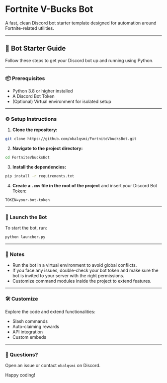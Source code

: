 # Fortnite V-Bucks Bot

A fast, clean Discord bot starter template designed for automation around Fortnite-related utilities.

---

## 🚀 Bot Starter Guide

Follow these steps to get your Discord bot up and running using Python.

---

### 📦 Prerequisites

- Python 3.8 or higher installed
- A Discord Bot Token
- (Optional) Virtual environment for isolated setup

---

### ⚙️ Setup Instructions

1. **Clone the repository:**

```bash
git clone https://github.com/obalqsmi/FortniteVbucksBot.git
```

2. **Navigate to the project directory:**

```bash
cd FortniteVbucksBot
```

3. **Install the dependencies:**

```bash
pip install -r requirements.txt
```

4. **Create a `.env` file in the root of the project** and insert your Discord Bot Token:

```
TOKEN=your-bot-token
```

---

### 🧠 Launch the Bot

To start the bot, run:

```bash
python launcher.py
```

---

### 📌 Notes

- Run the bot in a virtual environment to avoid global conflicts.
- If you face any issues, double-check your bot token and make sure the bot is invited to your server with the right permissions.
- Customize command modules inside the project to extend features.

---

### 🛠 Customize

Explore the code and extend functionalities:
- Slash commands
- Auto-claiming rewards
- API integration
- Custom embeds

---

### 💬 Questions?

Open an issue or contact `obalqsmi` on Discord.

Happy coding!

